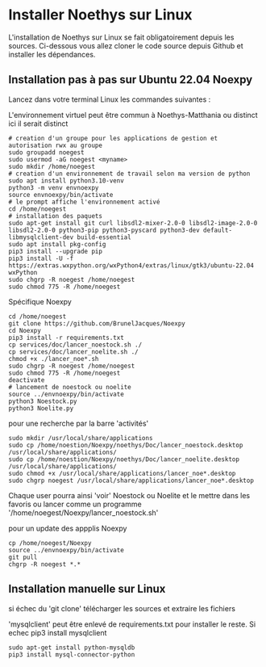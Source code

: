Installer Noethys sur Linux
===========================
L'installation de Noethys sur Linux se fait obligatoirement depuis les sources.
Ci-dessous vous allez cloner le code source depuis Github et installer les dépendances.

Installation pas à pas sur Ubuntu 22.04 Noexpy
---------------------------------------------------------
Lancez dans votre terminal Linux les commandes suivantes :

L'environnement virtuel peut être commun à Noethys-Matthania ou distinct
ici il serait distinct
```
# creation d'un groupe pour les applications de gestion et autorisation rwx au groupe
sudo groupadd noegest
sudo usermod -aG noegest <myname>
sudo mkdir /home/noegest
# creation d'un environnement de travail selon ma version de python
sudo apt install python3.10-venv
python3 -m venv envnoexpy
source envnoexpy/bin/activate
# le prompt affiche l'environnement activé
cd /home/noegest
# installation des paquets
sudo apt-get install git curl libsdl2-mixer-2.0-0 libsdl2-image-2.0-0 libsdl2-2.0-0 python3-pip python3-pyscard python3-dev default-libmysqlclient-dev build-essential
sudo apt install pkg-config
pip3 install --upgrade pip
pip3 install -U -f https://extras.wxpython.org/wxPython4/extras/linux/gtk3/ubuntu-22.04 wxPython
sudo chgrp -R noegest /home/noegest
sudo chmod 775 -R /home/noegest

```
Spécifique Noexpy
```
cd /home/noegest
git clone https://github.com/BrunelJacques/Noexpy
cd Noexpy
pip3 install -r requirements.txt
cp services/doc/lancer_noestock.sh ./
cp services/doc/lancer_noelite.sh ./
chmod +x ./lancer_noe*.sh
sudo chgrp -R noegest /home/noegest
sudo chmod 775 -R /home/noegest
deactivate
# lancement de noestock ou noelite
source ../envnoexpy/bin/activate
python3 Noestock.py
python3 Noelite.py
```
pour une recherche par la barre 'activités'
```
sudo mkdir /usr/local/share/applications
sudo cp /home/noestion/Noexpy/noethys/Doc/lancer_noestock.desktop  /usr/local/share/applications/
sudo cp /home/noestion/Noexpy/noethys/Doc/lancer_noelite.desktop  /usr/local/share/applications/
sudo chmod +x /usr/local/share/applications/lancer_noe*.desktop
sudo chgrp noegest /usr/local/share/applications/lancer_noe*.desktop
```
Chaque user pourra ainsi 'voir' Noestock ou Noelite et le mettre dans les favoris
ou lancer comme un programme '/home/noegest/Noexpy/lancer_noestock.sh'

pour un update des appplis Noexpy
```
cp /home/noegest/Noexpy
source ../envnoexpy/bin/activate
git pull
chgrp -R noegest *.*
```

Installation manuelle sur Linux
-------------------------------
si échec du 'git clone' télécharger les sources et extraire les fichiers

'mysqlclient' peut être enlevé de requirements.txt pour installer le reste.
Si echec pip3 install mysqlclient
```
sudo apt-get install python-mysqldb
pip3 install mysql-connector-python
```